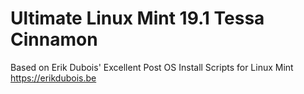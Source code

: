 # Ultimate Linux Mint 19.1 Tessa Cinnamon

Based on Erik Dubois' Excellent Post OS Install Scripts for Linux Mint
https://erikdubois.be
